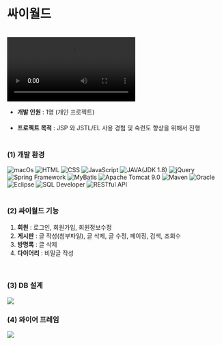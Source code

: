 <h1>싸이월드</h1>
<br>
<video src="https://github.com/907hza/cyworld/assets/145747413/54a54b8b-95c5-4f11-904d-1dae3e97f923" controls></video>
<br>
<ul>
<li><b>개발 인원</b> : 1명 (개인 프로젝트)</li></br>
<li><b>프로젝트 목적</b> : JSP 와 JSTL/EL 사용 경험 및 숙련도 향상을 위해서 진행</li></br>
</ul>

<h3>(1) 개발 환경</h3>
<div>
<img alt="macOs" src="https://img.shields.io/badge/mac%20os-000000?style=for-the-badge&logo=apple&logoColor=white">
<img alt="HTML" src="https://img.shields.io/badge/HTML-239120?style=for-the-badge&logo=html5&logoColor=white">
<img alt="CSS" src="https://img.shields.io/badge/CSS-239120?&style=for-the-badge&logo=css3&logoColor=white">
<img alt="JavaScript" src="https://img.shields.io/badge/JavaScript-F7DF1E?style=for-the-badge&logo=JavaScript&logoColor=white">
<img alt="JAVA(JDK 1.8)" src="https://img.shields.io/badge/Java-ED8B00?style=for-the-badge&logo=openjdk&logoColor=white">
<img alt="jQuery" src="https://img.shields.io/badge/jQuery-0769AD?style=for-the-badge&logo=jquery&logoColor=white">
<img alt="Spring Framework" src="https://img.shields.io/badge/Spring-6DB33F?style=for-the-badge&logo=spring&logoColor=white">
<img alt="MyBatis" src ="https://img.shields.io/badge/MyBatis-blue.svg?&style=for-the-badge&logo=MyBatis&logoColor=white"/>
<img alt="Apache Tomcat 9.0" src ="https://img.shields.io/badge/Apache Tomcat-yellow.svg?&style=for-the-badge&logo=Apache Tomcat&logoColor=black"/>
<img alt="Maven" src ="https://img.shields.io/badge/Maven-orange.svg?&style=for-the-badge&logo=Maven&logoColor=white"/>
<img alt="Oracle" src ="https://img.shields.io/badge/Oracle-white.svg?&style=for-the-badge&logo=Oracle&logoColor=black"/>
<img alt="Eclipse" src ="https://img.shields.io/badge/Eclipse-purple.svg?&style=for-the-badge&logo=Eclipse&logoColor=white"/>
<img alt="SQL Developer" src ="https://img.shields.io/badge/SQL Developer-red.svg?&style=for-the-badge&logo=SQL Developer&logoColor=white"/>
<img alt="RESTful API" src ="https://img.shields.io/badge/RESTful API-powderblue.svg?&style=for-the-badge&logo=RESTful API&logoColor=white"/>
</div>
<br>

<h3>(2) 싸이월드 기능</h3>
<p>
<ol>
<li><b>회원</b> : 로그인, 회원가입, 회원정보수정</li>
<li><b>게시판</b> : 글 작성(첨부파일), 글 삭제, 글 수정, 페이징, 검색, 조회수</li>
<li><b>방명록</b> : 글 삭제</li>
<li><b>다이어리</b> : 비밀글 작성</li>
</ol>
</p>
<br>
<h3>(3) DB 설계</h3>
<img src="https://github.com/907hza/cyworld/assets/145747413/c5c7048f-545e-4370-a95c-8f3dac1cdf60" />
<br>
<h3>(4) 와이어 프레임</h3>
<img src="https://github.com/907hza/cyworld/assets/145747413/238072f0-fdfb-471d-91fd-c90de9c78d46">

